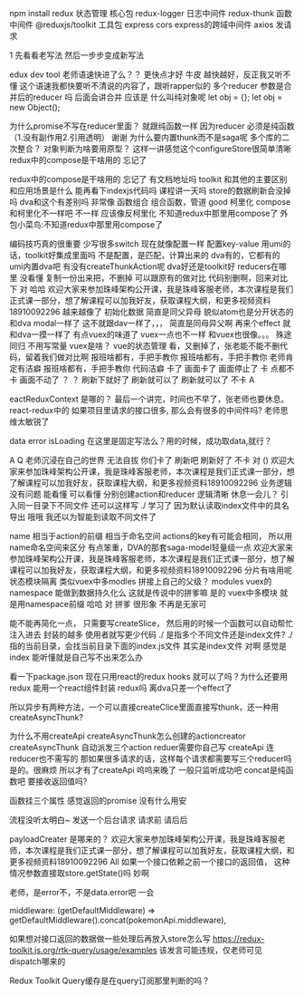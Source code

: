 
npm install 
redux 状态管理 核心包
redux-logger 日志中间件
redux-thunk 函数中间件
@reduxjs/toolkit 工具包
express 
cors  express的跨域中间件
axios 发请求

1 先看看老写法
然后一步步变成新写法



edux dev tool
老师语速快进了么？？
更快点才好
牛皮
越快越好，反正我又听不懂
这个语速我都快要听不清说的内容了，跟听rapper似的
多个reducer  参数是合并后的reducer 吗 后面会讲合并
应该是
什么叫纯对象呢
let obj = {};
let obj = new Object();

为什么promise不写在reducer里面？
就跟纯函数一样
因为reducer 必须是纯函数 （1.没有副作用2.引用透明）
谢谢
为什么要内置thunk而不是saga呢
多个库的二次整合？
对象判断为啥要用原型？
这样一讲感觉这个configureStore很简单清晰
redux中的compose是干啥用的  忘记了


redux中的compose是干啥用的  忘记了
有文档地址吗
toolkit 和其他的主要区别 和应用场景是什么
能再看下indexjs代码吗
课程讲一天吗
store的数据刷新会没掉吗
dva和这个有差别吗 非常像
函数组合
组合函数，管道
good
柯里化
compose 和柯里化不一样吧 不一样
应该像反柯里化
不知道redux中那里用compose了
外包小菜鸟:不知道redux中那里用compose了






编码技巧真的很重要
少写很多switch  现在就像配置一样 配置key-value
用umi的话，toolkit好集成里面吗
不是配置，是匹配，计算出来的
dva有的，它都有的
umi内置dva吧
有没有createThunkAction呢
dva好还是toolkit好
reducers在哪里
没看懂
复制一份出来把，不删掉
可以跟原有的做对比
代码别删啊，回来对比下
对
哈哈
欢迎大家来参加珠峰架构公开课，我是珠峰客服老师，本次课程是我们正式课一部分，想了解课程可以加我好友，获取课程大纲，和更多视频资料18910092296
越来越像了
初始化数据
简直是同父异母
貌似atom也是分开状态的
和dva modal一样了
这不就跟dav一样了，，，
简直是同母异父啊
再来个effect 就和dva一摸一样了
有点vuex的味道了
vuex一点也不一样
和vuex也很像。。。
殊途同归
不用写常量
vuex是啥？
vue的状态管理
看，又删掉了，张老能不能不删代码，留着我们做对比啊
报班啥都有，手把手教你
报班啥都有，手把手教你
老师肯定有洁癖
报班啥都有，手把手教你
代码洁癖
卡了
画面卡了
画面停止了
卡
点都不卡
画面不动了
？
？
刷新下就好了
刷新就可以了
刷新就可以了
不卡
A




eactReduxContext 是哪的？
最后一个讲完，时间也不早了，张老师也要休息。
react-redux中的
如果项目里请求的接口很多, 那么会有很多的中间件吗?
老师思维太敏锐了













data   error  isLoading 在这里是固定写法么？用的时候，成功取data,就行？









A
Q
老师沉浸在自己的世界 无法自拔
你们卡了  刷新吧
刷新好了
不卡
对
()
欢迎大家来参加珠峰架构公开课，我是珠峰客服老师，本次课程是我们正式课一部分，想了解课程可以加我好友，获取课程大纲，和更多视频资料18910092296
业务逻辑
没有问题
能看懂
可以看懂
分别创建action和reducer
逻辑清晰
休息一会儿？
引入同一目录下不同文件 还可以这样写 ./  学习了
因为默认读取index文件中的具名导出
哦哦
我还以为智能到读取不同文件了

name 相当于action的前缀
相当于命名空间
actions的key有可能会相同， 所以用name命名空间来区分
有点笨重，DVA的那套saga-model轻量级一点
欢迎大家来参加珠峰架构公开课，我是珠峰客服老师，本次课程是我们正式课一部分，想了解课程可以加我好友，获取课程大纲，和更多视频资料18910092296
分片有啥用呢
状态模块隔离
类似vuex中多modles
拼接上自己的父级？
modules
vuex的namespace
能做到数据持久化么
这就是传说中的拼爹嘛
是的 vuex中多模块 就是用namespace前缀
哈哈
对
拼爹
很形象
不再是无家可



能不能再简化一点， 只需要写createSlice， 然后用的时候一个函数可以自动帮忙注入进去
封装的越多 使用者就写更少代码
./ 是指多个不同文件还是index文件?
./指的当前目录，会找当前目录下面的index.js文件
其实是index文件
对啊 感觉是index
能听懂就是自己写不出来怎么办

看一下package.json
现在只用react的redux hooks 就可以了吗？为什么还要用redux
能用一个react组件封装 redux吗
离dva只差一个effect了




所以异步有两种方法，一个可以直接createClice里面直接写thunk，还一种用createAsyncThunk?



为什么不用createApi
createAsyncThunk怎么创建的actioncreator
createAsyncThunk 自动派发三个action
reduer需要你自己写
createApi
连reducer也不需写的
那如果很多请求的话，这样每个请求都需要写三个reducer吗
是的。很麻烦
所以才有了createApi
呜呜来晚了
一般只监听成功吧
concat是纯函数吧  要接收返回值吗?


函数挂三个属性
感觉返回的promise 没有什么用安






流程没听太明白~
发送一个后台请求
请求前
请后后

payloadCreater 是哪来的？
欢迎大家来参加珠峰架构公开课，我是珠峰客服老师，本次课程是我们正式课一部分，想了解课程可以加我好友，获取课程大纲，和更多视频资料18910092296
All
如果一个接口依赖之前一个接口的返回值， 这种情况参数直接取store.getState()吗
妙啊



老师，是error不，不是data.error吧
一会

middleware: (getDefaultMiddleware) =>
    getDefaultMiddleware().concat(pokemonApi.middleware),





如果想对接口返回的数据做一些处理后再放入store怎么写
https://redux-toolkit.js.org/rtk-query/usage/examples
该发言可能违规，仅老师可见
dispatch哪来的


Redux Toolkit Query缓存是在query订阅那里判断的吗？